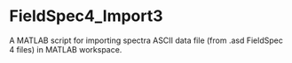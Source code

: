 # FieldSpec4_Import3
A MATLAB script for importing spectra ASCII data file (from .asd FieldSpec 4 files) in MATLAB workspace.
